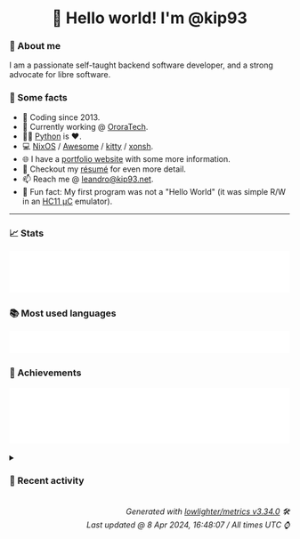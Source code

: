 <!-- README template, populated using this action:
     https://github.com/kip93/kip93/blob/main/.github/workflows/readme.yml. -->

<h1 align="center">👋 Hello world! I'm @kip93</h1> <!-- LOGIN => username -->

### 👤 About me

I am a passionate self-taught backend software developer, and a strong advocate for libre software.


### 💬 Some facts

* 📅 Coding since 2013.
* 💼 Currently working @ [OroraTech](https://ororatech.com/).
* 👨‍💻 [Python](https://github.com/search?q=user%3Akip93&l=python) is ❤️. <!-- LOGIN => username -->
* 💻 [NixOS](https://github.com/NixOS/) /
     [Awesome](https://github.com/awesomeWM/) /
     [kitty](https://github.com/kovidgoyal/kitty/) /
     [xonsh](https://github.com/xonsh/).
* 🌐 I have a [portfolio website](https://kip93.net/) with some more information.
* 📝 Checkout my [résumé](https://kip93.net/resume/) for even more detail.
* 📫 Reach me @ [leandro@kip93.net](mailto:leandro@kip93.net).
* 🎲 Fun fact: My first program was not a "Hello World" (it was simple R/W in an [HC11 µC](https://en.wikipedia.org/wiki/68HC11) emulator).


-----------------------------------------------------------------------------------------------------------------------


### 📈 Stats

![](./stats.svg)


### 📚 Most used languages <!-- by percentage, in decreasing order -->

![](./languages.svg)


### 🏅 Achievements

![](./achievements.svg)


<details> <!-- Last activity -->
<!-- Almost verbatim copy of https://github.com/lowlighter/metrics/blob/latest/source/templates/markdown/partials/activity.ejs, but restructured to be foldable. -->
<summary><h3>📰 Recent activity</h3></summary>

* ➡️ Pushed 2 commits in [kip93/cp437-tools](https://github.com/kip93/cp437-tools) on branch `main`
  * [#b66ee3c](https://github.com/kip93/cp437-tools/commit/b66ee3c) More tests &amp; fixes
  * [#3ea5930](https://github.com/kip93/cp437-tools/commit/3ea5930) Add crates.io badge
  * *On 31 Mar 2024, 14:27:53*
* ➡️ Pushed 2 commits in [kip93/cp437-tools](https://github.com/kip93/cp437-tools) on branch `main`
  * [#13bd1c1](https://github.com/kip93/cp437-tools/commit/13bd1c1) More tests
  * [#784286f](https://github.com/kip93/cp437-tools/commit/784286f) Standardize-ish exit codes
  * *On 29 Mar 2024, 22:14:18*
* ➡️ Pushed 6 commits in [kip93/cp437-tools](https://github.com/kip93/cp437-tools) on branch `main`
  * [#eb51fc5](https://github.com/kip93/cp437-tools/commit/eb51fc5) Use meta default
  * [#4b74a72](https://github.com/kip93/cp437-tools/commit/4b74a72) Add meta tests
  * [#0ef853a](https://github.com/kip93/cp437-tools/commit/0ef853a) Fix type check
  * [#0d7a114](https://github.com/kip93/cp437-tools/commit/0d7a114) Fix date check
  * [#8a816d8](https://github.com/kip93/cp437-tools/commit/8a816d8) Add meta defaults
  * [#218537e](https://github.com/kip93/cp437-tools/commit/218537e) Add test coverage
  * *On 28 Mar 2024, 23:54:28*
* ➡️ Pushed 3 commits in [kip93/cp437-tools](https://github.com/kip93/cp437-tools) on branch `main`
  * [#84543c3](https://github.com/kip93/cp437-tools/commit/84543c3) Add first tests
  * [#4460134](https://github.com/kip93/cp437-tools/commit/4460134) Move process function to its own file
  * [#c914526](https://github.com/kip93/cp437-tools/commit/c914526) Fix format again
  * *On 26 Mar 2024, 23:19:55*
</details>


<h6 align="right"><em>
    Generated with <a href="https://github.com/lowlighter/metrics/tree/latest/">lowlighter/metrics v3.34.0</a> 🛠️<br> <!-- VERSION => MAJOR.minor.patch -->
    Last updated @ 8 Apr 2024, 16:48:07 / All times UTC ⌚ <!-- meta.generated => DD/MM/YYYY, hh:mm -->
</em></h6>
